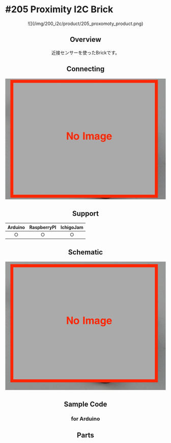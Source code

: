 # #205 Proximity I2C Brick

<center>![](/img/200_i2c/product/205_proxomoty_product.png)
<!--COLORME-->

## Overview
近接センサーを使ったBrickです。

## Connecting
![](/img/200_i2c/connect/205_proxomoty_connect.jpg)

## Support
|Arduino|RaspberryPI|IchigoJam|
|:--:|:--:|:--:|
|○|○|○|

## Schematic
![](/img/200_i2c/schematic/205_proxomoty_schematic.png)

## Sample Code
### for Arduino

## Parts
